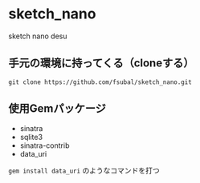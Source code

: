 # sketch_nano
sketch nano desu

## 手元の環境に持ってくる（cloneする）
`git clone https://github.com/fsubal/sketch_nano.git`

## 使用Gemパッケージ
* sinatra
* sqlite3
* sinatra-contrib
* data_uri

`gem install data_uri` のようなコマンドを打つ
